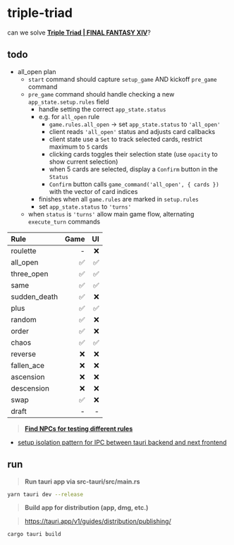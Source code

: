# triple-triad
can we solve **[Triple Triad | FINAL FANTASY XIV](https://na.finalfantasyxiv.com/lodestone/playguide/contentsguide/goldsaucer/tripletriad/)**?


## todo

- all_open plan
  - `start` command should capture `setup_game` AND kickoff `pre_game` command
  - `pre_game` command should handle checking a new `app_state.setup.rules` field
    - handle setting the correct `app_state.status`
    - e.g. for `all_open` rule
      - `game.rules.all_open` -> set `app_state.status` to `'all_open'`
      - client reads `'all_open'` status and adjusts card callbacks
      - client state use a `Set` to track selected cards, restrict maximum to `5` cards
      - clicking cards toggles their selection state (use `opacity` to show current selection)
      - when 5 cards are selected, display a `Confirm` button in the `Status`
      - `Confirm` button calls `game_command('all_open', { cards })` with the vector of card indices
    - finishes when all `game.rules` are marked in `setup.rules`
    - set `app_state.status` to `'turns'`
  - when `status` is `'turns'` allow main game flow, alternating `execute_turn` commands


| Rule         | Game | UI   |
| :---         | ---: | ---: |
| roulette     | -    | ❌   |
| all_open     | ✅   | ✅   |
| three_open   | ✅   | ✅   |
| same         | ✅   | ✅   |
| sudden_death | ✅   | ❌   |
| plus         | ✅   | ✅   |
| random       | ✅   | ❌   |
| order        | ✅   | ❌   |
| chaos        | ✅   | ✅   |
| reverse      | ❌   | ❌   |
| fallen_ace   | ❌   | ❌   |
| ascension    | ❌   | ❌   |
| descension   | ❌   | ❌   |
| swap         | ✅   | ❌   |
| draft        | -    | -    |

> **[Find NPCs for testing different rules](https://arrtripletriad.com/en/npcs)**

- [setup isolation pattern for IPC between tauri backend and next frontend](https://tauri.app/v1/references/architecture/inter-process-communication/isolation)


## run

> **Run tauri app via src-tauri/src/main.rs**
```sh
yarn tauri dev --release
```


> **Build app for distribution (app, dmg, etc.)**

> https://tauri.app/v1/guides/distribution/publishing/

```sh
cargo tauri build
```
